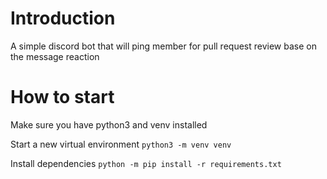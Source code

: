 # Introduction

A simple discord bot that will ping member for pull request review base on the message reaction

# How to start

Make sure you have python3 and venv installed

Start a new virtual environment
`python3 -m venv venv`

Install dependencies
`python -m pip install -r requirements.txt`
